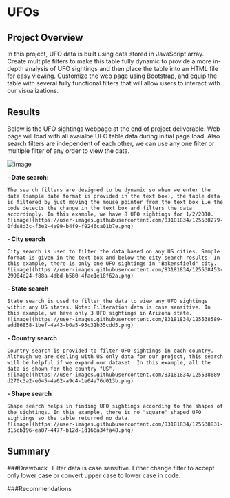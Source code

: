 # UFOs
## Project Overview

In this project, UFO data is built using data stored in JavaScript array. Create multiple filters to make this table fully dynamic to provide a more in-depth analysis of UFO sightings and then place the table into an HTML file for easy viewing. Customize the web page using Bootstrap, and equip the table with several fully functional filters that will allow users to interact with our visualizations.


## Results
 
Below is the UFO sightings webpage at the end of project deliverable. Web page will load with all avaialbe UFO table data during initial page load. Also search filters are independent of each other, we can use any one filter or multiple filter of any order to view the data. 

![image](https://user-images.githubusercontent.com/83181834/125538105-cd93ab2c-5817-4277-acd7-6bf6af3e659b.png)

**- Date search:**

    The search filters are designed to be dynamic so when we enter the data (sample date format is provided in the text box), the table data is filtered by just moving the mouse pointer from the text box i.e the code detects the change in the text box and filters the data accordingly. In this example, we have 8 UFO sightings for 1/2/2010. 
    ![image](https://user-images.githubusercontent.com/83181834/125538279-0fde8d3c-f3e2-4e99-b4f9-f9246ca01b7e.png)

**- City search**

    City search is used to filter the data based on any US cities. Sample format is given in the text box and below the city search results. In this example, there is only one UFO sightings in "Bakersfield" city.
    ![image](https://user-images.githubusercontent.com/83181834/125538453-29904e24-f88a-4dbd-b580-4fae1e18f62a.png)

**- State search**

    State search is used to filter the data to view any UFO sightings within any US states. Note: Filteration data is case sensitive. In this example, we have only 3 UFO sightings in Arizona state.
    ![image](https://user-images.githubusercontent.com/83181834/125538589-edd86858-1bef-4a43-b0a5-95c31b35cdd5.png)
   
**- Country search**

    Country search is provided to filter UFO sightings in each country. Although we are dealing with US only data for our project, this search will be helpful if we expand our dataset. In this example, all the data is shown for the country "US".
    ![image](https://user-images.githubusercontent.com/83181834/125538689-d270c3a2-e645-4a62-a9c4-1e64a76d013b.png)

**- Shape search**

    Shape search helps in finding UFO sightings according to the shapes of the sightings. In this example, there is no "square" shaped UFO sightings so the table returned no data.
    ![image](https://user-images.githubusercontent.com/83181834/125538831-315cb196-ea87-4477-b12d-1d166a34fa48.png)


## Summary
###Drawback
-Filter data is case sensitive. Either change filter to accept only lower case or convert upper case to lower case in code. 

###Recommendations
